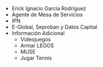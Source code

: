 - Erick Ignacio García Rodríguez
- Agente de Mesa de Servicios
- IPN
- E-Global, Seproban y Datos Capital
- Información Adicional
    - Videojuegos
    - Armar LEGOS
    - MUSE
    - Jugar Tennis

